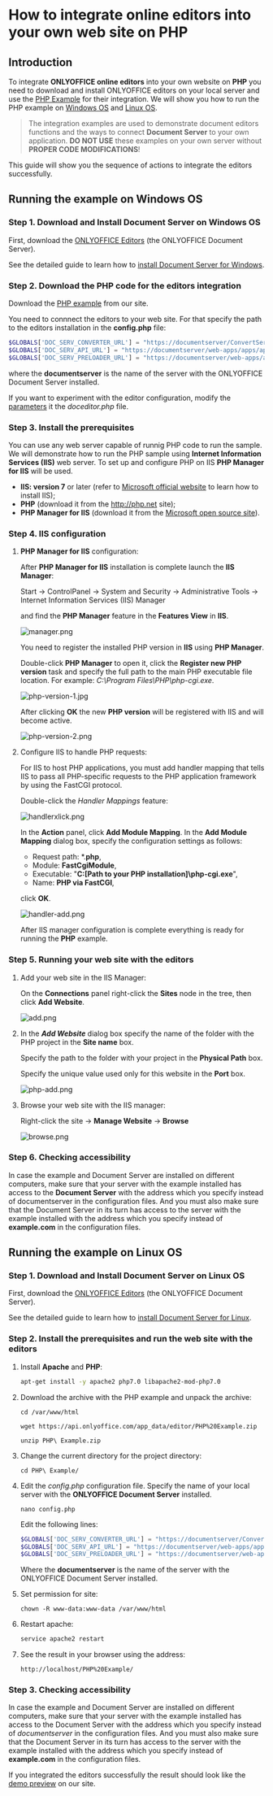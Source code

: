 # How to integrate online editors into your own web site on PHP

## Introduction

To integrate __ONLYOFFICE online editors__ into your own website on __PHP__ you need to download and install ONLYOFFICE editors on your local server and use the [PHP Example](/editors/demopreview) for their integration. We will show you how to run the PHP example on [Windows OS](/editors/example/php#Windows) and [Linux OS](/editors/example/php#Linux).

>The integration examples are used to demonstrate document editors functions and the ways to connect __Document Server__ to your own application. __DO NOT USE__ these examples on your own server without __PROPER CODE MODIFICATIONS__!

This guide will show you the sequence of actions to integrate the editors successfully.

## Running the example on Windows OS

### Step 1. Download and Install Document Server on Windows OS

First, download the [ONLYOFFICE Editors](/editors/demopreview) (the ONLYOFFICE Document Server).

See the detailed guide to learn how to [install Document Server for Windows](https://helpcenter.onlyoffice.com/server/developer-edition/windows/index.aspx?from=api_php_example).

### Step 2. Download the PHP code for the editors integration

Download the [PHP example](/editors/demopreview) from our site.

You need to connnect the editors to your web site. For that specify the path to the editors installation in the __config.php__ file:

```php
$GLOBALS['DOC_SERV_CONVERTER_URL'] = "https://documentserver/ConvertService.ashx";
$GLOBALS['DOC_SERV_API_URL'] = "https://documentserver/web-apps/apps/api/documents/api.js";
$GLOBALS['DOC_SERV_PRELOADER_URL'] = "https://documentserver/web-apps/apps/api/documents/cache-scripts.html";
```

where the __documentserver__ is the name of the server with the ONLYOFFICE Document Server installed.

If you want to experiment with the editor configuration, modify the [parameters](/editors/advanced) it the _doceditor.php_ file.

### Step 3. Install the prerequisites

You can use any web server capable of runnig PHP code to run the sample. We will demonstrate how to run the PHP sample using __Internet Information Services (IIS)__ web server. To set up and configure PHP on IIS __PHP Manager for IIS__ will be used.

* __IIS: version 7__ or later (refer to [Microsoft official website](https://docs.microsoft.com/en-us/iis/application-frameworks/scenario-build-a-php-website-on-iis/configuring-step-1-install-iis-and-php) to learn how to install IIS);
* __PHP__ (download it from the <http://php.net> site);
* __PHP Manager for IIS__ (download it from the [Microsoft open source site](https://phpmanager.codeplex.com/releases/view/69115)).

### Step 4. IIS configuration

1. __PHP Manager for IIS__ configuration:

    After __PHP Manager for IIS__ installation is complete launch the __IIS Manager__:

    Start -> ControlPanel -> System and Security -> Administrative Tools -> Internet Information Services (IIS) Manager

    and find the __PHP Manager__ feature in the __Features View__ in __IIS__.

    ![manager.png](/content/img/php/manager.png)

    You need to register the installed PHP version in __IIS__ using __PHP Manager__.

    Double-click __PHP Manager__ to open it, click the __Register new PHP version__ task and specify the full path to the main PHP executable file location. For example: _C:\Program Files\PHP\php-cgi.exe_.

    ![php-version-1.jpg](/content/img/php/php-version-1.jpg)

    After clicking __OK__ the new __PHP version__ will be registered with IIS and will become active.

    ![php-version-2.png](/content/img/php/php-version-2.jpg)

2. Configure IIS to handle PHP requests:

    For IIS to host PHP applications, you must add handler mapping that tells IIS to pass all PHP-specific requests to the PHP application framework by using the FastCGI protocol.

    Double-click the _Handler Mappings_ feature:

    ![handlerxlick.png](/content/img/php/handlerclick.png)

    In the __Action__ panel, click __Add Module Mapping__. In the __Add Module Mapping__ dialog box, specify the configuration settings as follows:

    * Request path: *.__php__,
    * Module: __FastCgiModule__,
    * Executable: "__C:\[Path to your PHP installation]\php-cgi.exe__",
    * Name: __PHP via FastCGI__,

    click __OK__.

    ![handler-add.png](/content/img/php/handler-add.png)

    After IIS manager configuration is complete everything is ready for running the __PHP__ example.

### Step 5. Running your web site with the editors

1. Add your web site in the IIS Manager:

    On the __Connections__ panel right-click the __Sites__ node in the tree, then click __Add Website__.

    ![add.png](/content/img/csharp/add.png)

2. In the ___Add Website___ dialog box specify the name of the folder with the PHP project in the __Site name__ box.

    Specify the path to the folder with your project in the __Physical Path__ box.

    Specify the unique value used only for this website in the __Port__ box.

    ![php-add.png](/content/img/editor/php-add.png)

3. Browse your web site with the IIS manager:

    Right-click the site -> __Manage Website__ -> __Browse__

    ![browse.png](/content/img/php/browse.png)

### Step 6. Checking accessibility

In case the example and Document Server are installed on different computers, make sure that your server with the example installed has access to the __Document Server__ with the address which you specify instead of documentserver in the configuration files. And you must also make sure that the Document Server in its turn has access to the server with the example installed with the address which you specify instead of __example.com__ in the configuration files.

## Running the example on Linux OS

### Step 1. Download and Install Document Server on Linux OS

First, download the [ONLYOFFICE Editors](/editors/demopreview) (the ONLYOFFICE Document Server).

See the detailed guide to learn how to [install Document Server for Linux](https://helpcenter.onlyoffice.com/server/developer-edition/linux/index.aspx?from=api_php_example).

### Step 2. Install the prerequisites and run the web site with the editors

1. Install __Apache__ and __PHP__:

    ```bash
    apt-get install -y apache2 php7.0 libapache2-mod-php7.0
    ```

2. Download the archive with the PHP example and unpack the archive:

    ```bach
    cd /var/www/html
    ```

    ```bach
    wget https://api.onlyoffice.com/app_data/editor/PHP%20Example.zip
    ```

    ```bach
    unzip PHP\ Example.zip
    ```

3. Change the current directory for the project directory:

    ```bach
    cd PHP\ Example/
    ```

4. Edit the _config.php_ configuration file. Specify the name of your local server with the __ONLYOFFICE Document Server__ installed.

    ```bach
    nano config.php
    ```

    Edit the following lines:

    ```php
    $GLOBALS['DOC_SERV_CONVERTER_URL'] = "https://documentserver/ConvertService.ashx";
    $GLOBALS['DOC_SERV_API_URL'] = "https://documentserver/web-apps/apps/api/documents/api.js";
    $GLOBALS['DOC_SERV_PRELOADER_URL'] = "https://documentserver/web-apps/apps/api/documents/cache-scripts.html";
    ```

    Where the __documentserver__ is the name of the server with the ONLYOFFICE Document Server installed.

5. Set permission for site:

    ```bach
    chown -R www-data:www-data /var/www/html
    ```

6. Restart apache:

    ```apache
    service apache2 restart
    ```

7. See the result in your browser using the address:

    ```xyi
    http://localhost/PHP%20Example/
    ```

### Step 3. Checking accessibility

In case the example and Document Server are installed on different computers, make sure that your server with the example installed has access to the Document Server with the address which you specify instead of _documentserver_ in the configuration files. And you must also make sure that the Document Server in its turn has access to the server with the example installed with the address which you specify instead of __example.com__ in the configuration files.

If you integrated the editors successfully the result should look like the [demo preview](/editors/demopreview#DemoPreview) on our site.
